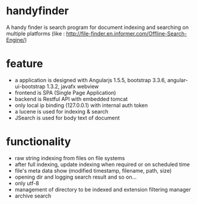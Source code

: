 # handyfinder
A handy finder is search program for document indexing and searching on multiple platforms (like : http://file-finder.en.informer.com/Offline-Search-Engine/)

# feature
- a application is designed with Angularjs 1.5.5, bootstrap 3.3.6, angular-ui-bootstrap 1.3.2, javafx webview
- frontend is SPA (Single Page Application)
- backend is Restful API with embedded tomcat
- only local ip binding (127.0.0.1) with internal auth token
- a lucene is used for indexing & search
- JSearch is used for body text of document

# functionality
- raw string indexing from files on file systems
- after full indexing, update indexing when required or on scheduled time
- file's meta data show (modified timestamp, filename, path, size)
- opening dir and logging search result and so on...
- only utf-8
- management of directory to be indexed and extension filtering manager
- archive search
